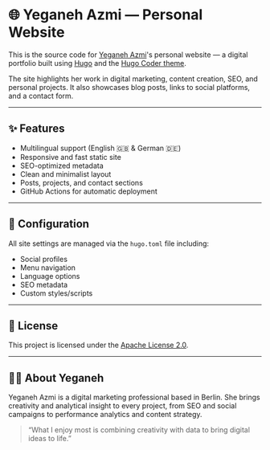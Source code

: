 # 🌐 Yeganeh Azmi — Personal Website

This is the source code for [Yeganeh Azmi](https://yeganehazmi.com)'s personal website — a digital portfolio built using [Hugo](https://gohugo.io/) and the [Hugo Coder theme](https://github.com/luizdepra/hugo-coder).

The site highlights her work in digital marketing, content creation, SEO, and personal projects. It also showcases blog posts, links to social platforms, and a contact form.

---

## ✨ Features

- Multilingual support (English 🇬🇧 & German 🇩🇪)
- Responsive and fast static site
- SEO-optimized metadata
- Clean and minimalist layout
- Posts, projects, and contact sections
- GitHub Actions for automatic deployment

---

## 🔧 Configuration

All site settings are managed via the `hugo.toml` file including:

- Social profiles
- Menu navigation
- Language options
- SEO metadata
- Custom styles/scripts

---

## 📄 License

This project is licensed under the [Apache License 2.0](LICENSE).

---

## 🙋‍♀️ About Yeganeh

Yeganeh Azmi is a digital marketing professional based in Berlin. She brings creativity and analytical insight to every project, from SEO and social campaigns to performance analytics and content strategy.

> “What I enjoy most is combining creativity with data to bring digital ideas to life.”
